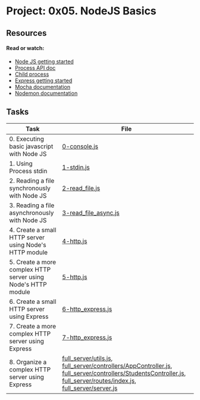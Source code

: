 # Project: 0x05. NodeJS Basics

## Resources

#### Read or watch:

* [Node JS getting started](https://intranet.alxswe.com/rltoken/hROgW3QO9jqFnFP-Nzwh8A)
* [Process API doc](https://intranet.alxswe.com/rltoken/Wt69QV2xygB4GEqob26AjQ)
* [Child process](https://intranet.alxswe.com/rltoken/IS4y9rRCblX71W_oeXpymw)
* [Express getting started](https://intranet.alxswe.com/rltoken/XsfrhG9NRLuuaTpVZlZv_g)
* [Mocha documentation](https://intranet.alxswe.com/rltoken/EBGDj1FwLrK_y4kgxp8hfg)
* [Nodemon documentation](https://intranet.alxswe.com/rltoken/vnDSbLsicMDdxcf5YUSXIg)

## Tasks

| Task                                                          | File                                                                                                                                                                                                                                                                                                                                                     |
|---------------------------------------------------------------|----------------------------------------------------------------------------------------------------------------------------------------------------------------------------------------------------------------------------------------------------------------------------------------------------------------------------------------------------------|
| 0. Executing basic javascript with Node JS                    | [0-console.js](./0-console.js)                                                                                                                                                                                                                                                                                                                           |
| 1. Using Process stdin                                        | [1-stdin.js](./1-stdin.js)                                                                                                                                                                                                                                                                                                                               |
| 2. Reading a file synchronously with Node JS                  | [2-read_file.js](./2-read_file.js)                                                                                                                                                                                                                                                                                                                       |
| 3. Reading a file asynchronously with Node JS                 | [3-read_file_async.js](./3-read_file_async.js)                                                                                                                                                                                                                                                                                                           |
| 4. Create a small HTTP server using Node's HTTP module        | [4-http.js](./4-http.js)                                                                                                                                                                                                                                                                                                                                 |
| 5. Create a more complex HTTP server using Node's HTTP module | [5-http.js](./5-http.js)                                                                                                                                                                                                                                                                                                                                 |
| 6. Create a small HTTP server using Express                   | [6-http_express.js](./6-http_express.js)                                                                                                                                                                                                                                                                                                                 |
| 7. Create a more complex HTTP server using Express            | [7-http_express.js](./7-http_express.js)                                                                                                                                                                                                                                                                                                                 |
| 8. Organize a complex HTTP server using Express               | [full_server/utils.js](./full_server/utils.js), [full_server/controllers/AppController.js](./full_server/controllers/AppController.js), [full_server/controllers/StudentsController.js](./full_server/controllers/StudentsController.js), [full_server/routes/index.js](./full_server/routes/index.js), [full_server/server.js](./full_server/server.js) |

